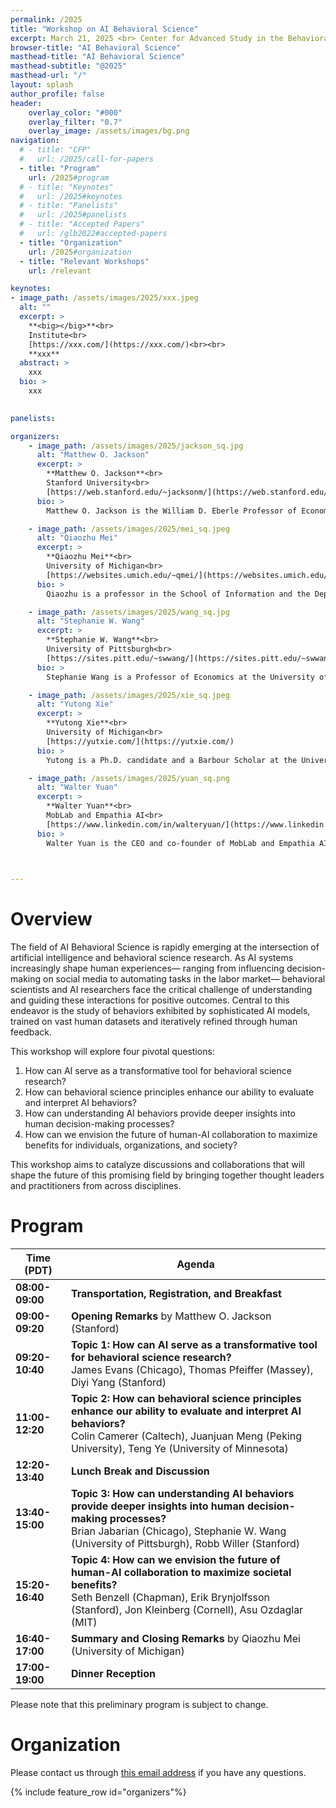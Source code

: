 ```yaml
---
permalink: /2025
title: "Workshop on AI Behavioral Science"
excerpt: March 21, 2025 <br> Center for Advanced Study in the Behavioral Sciences (CASBS) <br> Stanford University (75 Alta Road, Stanford, CA 94305)
browser-title: "AI Behavioral Science"
masthead-title: "AI Behavioral Science"
masthead-subtitle: "@2025"
masthead-url: "/"
layout: splash
author_profile: false
header:
    overlay_color: "#000"
    overlay_filter: "0.7"
    overlay_image: /assets/images/bg.png
navigation:
  # - title: "CFP"
  #   url: /2025/call-for-papers
  - title: "Program"
    url: /2025#program
  # - title: "Keynotes"
  #   url: /2025#keynotes
  # - title: "Panelists"
  #   url: /2025#panelists
  # - title: "Accepted Papers"
  #   url: /glb2022#accepted-papers
  - title: "Organization"
    url: /2025#organization
  - title: "Relevant Workshops"
    url: /relevant

keynotes: 
- image_path: /assets/images/2025/xxx.jpeg
  alt: ""
  excerpt: >
    **<big></big>**<br>
    Institute<br>
    [https://xxx.com/](https://xxx.com/)<br><br>
    **xxx**
  abstract: >
    xxx
  bio: >
    xxx
  

panelists:

organizers:
    - image_path: /assets/images/2025/jackson_sq.jpg
      alt: "Matthew O. Jackson"
      excerpt: >
        **Matthew O. Jackson**<br>
        Stanford University<br>
        [https://web.stanford.edu/~jacksonm/](https://web.stanford.edu/~jacksonm/)
      bio: >
        Matthew O. Jackson is the William D. Eberle Professor of Economics at Stanford University and an external faculty member of the Santa Fe Institute. He was at Northwestern University and Caltech before joining Stanford, and received his BA from Princeton University in 1984 and PhD from Stanford in 1988. Jackson's research interests include game theory, microeconomic theory, and the study of social and economic networks, on which he has published many articles and the books 'The Human Network' and 'Social and Economic Networks'. He also teaches an online course on networks and co-teaches two others on game theory. Jackson is a Member of the National Academy of Sciences and a Fellow of the American Academy of Arts and Sciences, the American Association for the Advancement of Science, the Econometric Society, the Game Theory Society, and an Economic Theory Fellow. His other honors include a Guggenheim Fellowship, the Social Choice and Welfare Prize, the von Neumann Award from Rajk Laszlo College, an honorary doctorate from Aix-Marseille University, the Jean-Jacques Laffont Prize from the Toulouse School of Economics, the Slater Family Lecturer of the Year Prize from the Technion, the B.E.Press Arrow Prize for Senior Economists, the BBVA Frontiers of Knowledge Award in Economics, Finance, and Management, and teaching awards. He has served on the editorial boards of Econometrica, Games and Economic Behavior, PNAS, the Review of Economic Design, and as the President of the Game Theory Society.

    - image_path: /assets/images/2025/mei_sq.jpeg
      alt: "Qiaozhu Mei"
      excerpt: >
        **Qiaozhu Mei**<br>
        University of Michigan<br>
        [https://websites.umich.edu/~qmei/](https://websites.umich.edu/~qmei/)
      bio: >
        Qiaozhu is a professor in the School of Information and the Department of EECS at the University of Michigan. His research focuses on large-scale data mining, machine learning, information retrieval, and natural language processing, with broad applications to networks, Web, and healthcare. Qiaozhu is an ACM distinguished member (2017) and a recipient of the NSF Career Award (2011). His work has received multiple best paper awards at WWW, ICML, KDD, WSDM, and other major conferences. He is the founding director of the master degree of applied data science at the University of Michigan. He has rich experience organizing workshops and related events, including being the General Co-Chair of SIGIR 2018.

    - image_path: /assets/images/2025/wang_sq.jpg
      alt: "Stephanie W. Wang"
      excerpt: >
        **Stephanie W. Wang**<br>
        University of Pittsburgh<br>
        [https://sites.pitt.edu/~swwang/](https://sites.pitt.edu/~swwang/)
      bio: >
        Stephanie Wang is a Professor of Economics at the University of Pittsburgh. She is an experimental economist working on topics in behavioral game theory, political economy, and choice under uncertainty among others. Recent work explores the distribution of attitudes towards losses in the general population, projective thinking in strategic situations, and persuasive arguments in the field. Her research has appeared in various academic journals including American Economic Review, Econometrica, PNAS, and Review of Economic Studies. She is an Associate Editor at European Economic Review, Games and Economic Behavior, Journal of Political Economy Microeconomics, and Management Science. She received a PhD from Princeton University, a MSc from LSE, and SBs in Brain and Cognitive Sciences and Economics from MIT. She has been a Postdoctoral Scholar at Caltech and a Visiting Associate Professor at Stanford University. She is a co-founder of MobLab.

    - image_path: /assets/images/2025/xie_sq.jpeg
      alt: "Yutong Xie"
      excerpt: >
        **Yutong Xie**<br>
        University of Michigan<br>
        [https://yutxie.com/](https://yutxie.com/)
      bio: >
        Yutong is a Ph.D. candidate and a Barbour Scholar at the University of Michigan School of Information, advised by Prof. Qiaozhu Mei. With a general research interest in AI behavioral sicence, AI for science, and AI for innovation, she has published research papers in major journals and conferences such as PNAS, WWW, ICLR, AAAI, etc. Yutong has co-organized workshops on topics including AI behavioral science and graph learning. She also regularly served as a reviewer in AI-related conferences including WWW, KDD, NeurIPS, ICML, AAAI, etc. Her research has been recognized with the University of Michigan Barbour Scholarship and D. E. Shaw Research Graduate and Postdoctoral Women’s Fellowship.

    - image_path: /assets/images/2025/yuan_sq.png
      alt: "Walter Yuan"
      excerpt: >
        **Walter Yuan**<br>
        MobLab and Empathia AI<br>
        [https://www.linkedin.com/in/walteryuan/](https://www.linkedin.com/in/walteryuan/)
      bio: >
        Walter Yuan is the CEO and co-founder of MobLab and Empathia AI. At MobLab, Walter spearheaded the development of a widely adopted platform for social science classroom experiments used by thousands of educational institutions globally. With a background in biology from the University of Wisconsin-Madison, he co-founded Empathia AI, combining AI expertise and clinical insights to create a medical copilot aimed at reducing physician burnout and improving patient care. Walter previously managed experimental laboratories at Caltech and UCLA, supporting a wide range of social science research. In his free time, he collaborates on research projects with colleagues from Stanford, Michigan, and other institutions.

        

---
```



# Overview

The field of AI Behavioral Science is rapidly emerging at the intersection of artificial intelligence and behavioral science research. As AI systems increasingly shape human experiences— ranging from influencing decision-making on social media to automating tasks in the labor market— behavioral scientists and AI researchers face the critical challenge of understanding and guiding these interactions for positive outcomes. Central to this endeavor is the study of behaviors exhibited by sophisticated AI models, trained on vast human datasets and iteratively refined through human feedback.

This workshop will explore four pivotal questions:

1. How can AI serve as a transformative tool for behavioral science research?
2. How can behavioral science principles enhance our ability to evaluate and interpret AI behaviors?
3. How can understanding AI behaviors provide deeper insights into human decision-making processes?
4. How can we envision the future of human-AI collaboration to maximize benefits for individuals, organizations, and society?

This workshop aims to catalyze discussions and collaborations that will shape the future of this promising field by bringing together thought leaders and practitioners from across disciplines.


# Program

| Time (PDT) | Agenda |
| ----------------- | ------------ |
| **08:00-09:00**    | **Transportation, Registration, and Breakfast** |
| **09:00-09:20**    | **Opening Remarks** by Matthew O. Jackson (Stanford) | 
| **09:20-10:40**    | **Topic 1: How can AI serve as a transformative tool for behavioral science research?** <br> James Evans (Chicago), Thomas Pfeiffer (Massey), Diyi Yang (Stanford) |
| **11:00-12:20**    | **Topic 2: How can behavioral science principles enhance our ability to evaluate and interpret AI behaviors?** <br> Colin Camerer (Caltech), Juanjuan Meng (Peking University), Teng Ye (University of Minnesota) |
| **12:20-13:40**    | **Lunch Break and Discussion** |
| **13:40-15:00**    | **Topic 3: How can understanding AI behaviors provide deeper insights into human decision-making processes?** <br> Brian Jabarian (Chicago), Stephanie W. Wang (University of Pittsburgh), Robb Willer (Stanford) |
| **15:20-16:40**    | **Topic 4: How can we envision the future of human-AI collaboration to maximize societal benefits?** <br> Seth Benzell (Chapman), Erik Brynjolfsson (Stanford), Jon Kleinberg (Cornell), Asu Ozdaglar (MIT) |
| **16:40-17:00**    | **Summary and Closing Remarks** by Qiaozhu Mei (University of Michigan) |
| **17:00-19:00**    | **Dinner Reception** |

Please note that this preliminary program is subject to change.

<!-- # Keynotes

To be announced. -->

<!-- {% include feature_row id="keynotes" type="left" %} -->
<!-- {% include feature_row id="keynotes"%} -->

<!-- # Panelists

To be announced. -->

<!-- {% include feature_row id="panelists" %} -->

<!-- # Accepted Papers
<ul>
{% for pubitem in site.data.papers2023 %}
    <li> {{ pubitem.title | markdownify | remove: '<p>' | remove: '</p>' | strip }} <br>
    <div class="small">
    <i> {{ pubitem.authors | markdownify | remove: '<p>' | remove: '</p>' | strip }} </i> 
    </div>
    {% if pubitem.abstract %} 
    <a class="btn btn--small btn--info collapsible">Abstract</a> 
    <div class="btn-content small">
        <b>Abstract</b>: {{ pubitem.abstract }}
    </div>
    {% endif %}
    {% if pubitem.PDF %} <a href="{{ pubitem.PDF }}" class="btn btn--small btn--info">PDF</a>{% endif %}
    {% if pubitem.code %} <a href="{{ pubitem.code }}" class="btn btn--small btn--info">
    {% if pubitem.new_dataset %} Code & Datasets {% else %} Code {% endif %} </a>{% endif %}
    </li>
{% endfor %}
</ul> -->


# Organization
Please contact us through <a target="_blank" href="http://scr.im/aibs">this email address</a> if you have any questions.

{% include feature_row id="organizers"%}

<!-- # Program Committee

To be announced. -->

<!-- <div class="small row-two-columns">
<div class="column-half">
<ul>
{% for people in site.data.pc-members2023 limit:11 %}
<li>{{ people | markdownify | remove: '<p>' | remove: '</p>' | strip }} </li>
{% endfor %}
</ul>
</div>
<div class="column-half">
<ul>
{% for people in site.data.pc-members2023 offset:11 %}
<li>{{ people | markdownify | remove: '<p>' | remove: '</p>' | strip }} </li>
{% endfor %}
</ul>
</div>
</div> -->

<script>
    var coll = document.getElementsByClassName("collapsible");
    var i;

    for (i = 0; i < coll.length; i++) {
    coll[i].addEventListener("click", function() {
        this.classList.toggle("active");
        var content = this.nextElementSibling;
        if (content.style.display === "block") {
        content.style.display = "none";
        } else {
        content.style.display = "block";
        }
    });
    }
</script>